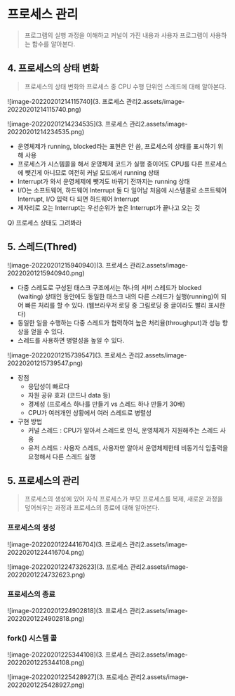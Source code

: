 # 프로세스 관리

> 프로그램의 실행 과정을 이해하고 커널이 가진 내용과 사용자 프로그램이 사용하는 함수를 알아본다.

## 4. 프로세스의 상태 변화

> 프로세스의 상태 변화와 프로세스 중 CPU 수행 단위인 스레드에 대해 알아본다.

![image-20220201214115740](3. 프로세스 관리2.assets/image-20220201214115740.png)

![image-20220201214234535](3. 프로세스 관리2.assets/image-20220201214234535.png)

- 운영체제가 running, blocked라는 표현은 안 씀, 프로세스의 상태를 표시하기 위해 사용
- 프로세스가 시스템콜을 해서 운영체제 코드가 실행 중이어도 CPU를 다른 프로세스에 뺏긴게 아니므로 여전히 커널 모드에서 running 상태
- Interrupt가 와서 운영체제에 뺏겨도 바뀌기 전까지는 running 상태
- I/O는 소프트웨어, 하드웨어 Interrupt 둘 다 일어남 처음에 시스템콜로 소프트웨어 Interrupt, I/O 입력 다 되면 하드웨어 Interrupt
- 제자리로 오는 Interrupt는 우선순위가 높은 Interrupt가 끝나고 오는 것

Q) 프로세스 상태도 그려봐라



## 5. 스레드(Thred)

![image-20220201215940940](3. 프로세스 관리2.assets/image-20220201215940940.png)

- 다중 스레도로 구성된 태스크 구조에서는 하나의 서버 스레드가 blocked (waiting) 상태인 동안에도 동일한 태스크 내의 다른 스레드가 실행(running)이 되어 빠른 처리를 할 수 있다. (웹브라우저 로딩 중 그림로딩 중 글이라도 빨리 표시한다)
- 동일한 일을 수행하는 다중 스레드가 협력하여 높은 처리율(throughput)과 성능 향상을 얻을 수 있다.
- 스레드를 사용하면 병렬성을 높일 수 있다.

![image-20220201215739547](3. 프로세스 관리2.assets/image-20220201215739547.png)

- 장점
  - 응답성이 빠르다
  - 자원 공유 효과 (코드나 data 등)
  - 경제성 (프로세스 하나를 만들기 vs 스레드 하나 만들기 30배)
  - CPU가 여러개인 상황에서 여러 스레드로 병렬성
- 구현 방법
  - 커널 스레드 : CPU가 알아서 스레드로 인식, 운영체제가 지원해주는 스레드 사용
  - 유저 스레드 : 사용자 스레드, 사용자만 알아서 운영체제한테 비동기식 입출력을 요청해서 다른 스레드 실행

## 5. 프로세스의 관리

> 프로세스의 생성에 있어 자식 프로세스가 부모 프로세스를 복제, 새로운 과정을 덮어씌우는 과정과 프로세스의 종료에 대해 알아본다.

### 프로세스의 생성

![image-20220201224416704](3. 프로세스 관리2.assets/image-20220201224416704.png)

![image-20220201224732623](3. 프로세스 관리2.assets/image-20220201224732623.png)



### 프로세스의 종료

![image-20220201224902818](3. 프로세스 관리2.assets/image-20220201224902818.png)



### fork() 시스템 콜

![image-20220201225344108](3. 프로세스 관리2.assets/image-20220201225344108.png)

![image-20220201225428927](3. 프로세스 관리2.assets/image-20220201225428927.png)









